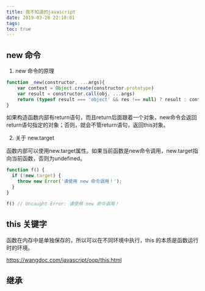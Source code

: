 ```yaml
---
title: 我不知道的javascript
date: 2019-03-28 22:10:01
tags:
toc: true
---
```


## new 命令

1. new 命令的原理

```js
function _new(constructor, ...args){
    var context = Object.create(constructor.prototype)
    var result = constructor.call(obj, ...args)
    return (typeof result === 'object' && res !== null) ? result : context
}
```

如果构造函数内部有return语句，而且return后面跟着一个对象，new命令会返回return语句指定的对象；否则，就会不管return语句，返回this对象。

2. 关于 new.target

函数内部可以使用new.target属性。如果当前函数是new命令调用，new.target指向当前函数，否则为undefined。

```js
function f() {
  if (!new.target) {
    throw new Error('请使用 new 命令调用！');
  }
}

f() // Uncaught Error: 请使用 new 命令调用！
```

## this 关键字

函数在内存中是单独保存的，所以可以在不同环境中执行，this 的本质是函数运行时的环境。

https://wangdoc.com/javascript/oop/this.html

## 继承

